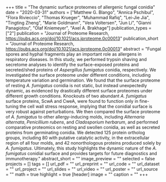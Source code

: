 +++
title = "The dynamic surface proteomes of allergenic fungal conidia"
date = "2020-03-31"
authors = ["Matthew G. Blango", "Annica Pschibul", "Flora Rivieccio", "Thomas Krueger", "Muhammad Rafiq", "Lei-Jie Jia", "Tingting Zheng", "Marie Goldmann", "Vera Voltersen", "Jun Li", "Gianni Panagiotou", "Olaf Kniemeyer", "Axel A. Brakhage"]
publication_types = ["2"]
publication = "Journal of Proteome Research, https://pubs.acs.org/doi/10.1021/acs.jproteome.0c00013"
publication_short = "Journal of Proteome Research, https://pubs.acs.org/doi/10.1021/acs.jproteome.0c00013"
abstract = "Fungal spores and hyphal fragments play an important role as allergens in respiratory diseases. In this study, we performed trypsin shaving and secretome analyses to identify the surface-exposed proteins and secreted/shed proteins of *Aspergillus fumigatus* conidia, respectively. We investigated the surface proteome under different conditions, including temperature variation and germination. We found that the surface proteome of resting *A. fumigatus* conidia is not static, but instead unexpectedly dynamic, as evidenced by drastically different surface proteomes under different growth conditions. Knockouts of two abundant *A. fumigatus* surface proteins, ScwA and CweA, were found to function only in fine-tuning the cell wall stress response, implying that the conidial surface is very robust against perturbations. We then compared the surface proteome of *A. fumigatus* to other allergy-inducing molds, including *Alternaria alternata*, *Penicillium rubens*, and *Cladosporium herbarum*, and performed comparative proteomics on resting and swollen conidia, as well as secreted proteins from germinating conidia. We detected 125 protein ortholog groups, including 80 with putative catalytic activity, in the extracellular region of all four molds, and 42 nonorthologous proteins produced solely by *A. fumigatus*. Ultimately, this study highlights the dynamic nature of the *A. fumigatus* conidial surface and provides targets for future diagnostics and immunotherapy."
abstract_short = ""
image_preview = ""
selected = false
projects = []
tags = []
url_pdf = ""
url_preprint = ""
url_code = ""
url_dataset = ""
url_project = ""
url_slides = ""
url_video = ""
url_poster = ""
url_source = ""
math = true
highlight = true
[header]
image = ""
caption = ""
+++
